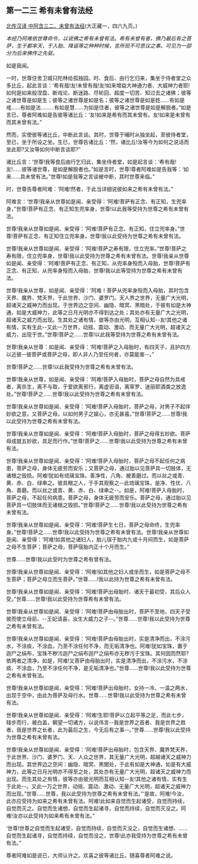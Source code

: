 ## 第一二三 希有未曾有法经

[北传汉译 中阿含三二、未曾有法经](https://github.com/gwsice/buddhism/blob/master/%E6%97%A9%E6%9C%9F/%E4%B8%AD%E9%98%BF%E5%90%AB%E7%BB%8F/08.md)(大正藏一，四六九页。)

*本经乃阿难依世尊命令，以说佛之希有未曾有法。希有未曾有者，佛乃最后有之菩萨，生于都率天，于入胎、降诞等之种种时候，言所现不可思议之事。可见为一部分为后来佛传之先驱。*

如是我闻。

一时，世尊住舍卫城只陀林给孤独园。时、食后、由行乞归来，集坐于侍者堂之众多比丘，起此言谈：‘希有哉!友!未曾有哉!友!如来增益大神通力者、大威神力者耶!如何是如来般涅盘、断戏论、断迷路、尽轮回、超度一切苦、知过去之诸佛；彼等之诸世尊是如是生；彼等之诸世尊是如是名；彼等之诸世尊是如是姓……有如是戒……有如是法………有如是慧……为如是住者，彼等之诸世尊是如是解脱者。”如是言已，尊者阿难如是告彼等诸比丘：‘友!如来是希有而其未曾有。友!如来是未曾有而其未曾有法。”

然而，实使彼等诸比丘，中断此言谈。其时，世尊于晡时从独坐起，至彼侍者堂，至已，坐于所设之坐。生已，世尊告诸比丘：‘然，诸比丘!汝等今为如何之说话而坐此耶?又汝等如何中断言谈耶?”

诸比丘言：‘世尊!我等食后由行乞归此，集坐侍者堂，如是起言谈：‘希有哉!友!……彼等诸世尊，是如是解脱者也。”如是言时，世尊!尊者阿难如是告我等：‘如来……具未曾有法。”世尊!如是我等之言谈被中断，其时世尊来临。”

时，世尊告尊者阿难：‘阿难!然者，于此当详细说彼如来之希有未曾有法。”

阿难言：‘世尊!我亲从世尊如是闻、亲受得：‘阿难!菩萨有正念、有正知，生兜率身，”世尊!菩萨有正念、有正知生兜率身，世尊!以此我等受持为世尊之希有未曾有法。

世尊!我亲从世尊如是闻、亲受得：‘阿难!菩萨有正念、有正知，住立兜率身。”世尊!菩萨有正念、有正知住立兜率身。世尊!我以此受持为世尊之希有未曾有法。

世尊!我亲从世尊如是闻、亲受得：‘阿难!菩萨之寿有限，住立兜率。”世尊!菩萨之寿有限，住立兜率身，世尊!我以此受持为世尊之希有未曾有法。世尊!我亲从世尊如是闻、亲受得：‘阿难!菩萨有正念、有正知，从兜率身殁而入母胎，世尊!菩萨有正念、有正知，从兜率身殁而入母胎，世尊!我以此等受持为世尊之希有未曾有法。

世尊!我亲从世尊，如是闻、亲受得：‘阿难！菩萨从兜率身殁而入母胎，其时包含天界、魔界、梵天界，于此世界、沙门、婆罗门。天人界之世界，无量广大光明，超诸天之威神力而出现。于世界边之空间、幽隐、暗冥、黑暗处，于彼有如是大神通，如是大威神力，此等之日月光明亦不得到达之处；其处亦有无量广大之光明，超诸天之威力而出现。生其处之诸有情，彼等亦由光明，互相认知--友!其他之诸有情，实有生此--又此一万世界，动摇、震动、激动、而无量广大光明，超诸天之威力，出现于世。”世尊!菩萨之……世尊!以此我等受持为世尊之希有未曾有法。

世尊!我亲从世尊：如是闻、亲受得：‘阿难!菩萨之入母胎时，有四天子，且护四方以近彼--彼菩萨或菩萨之母，即人非人乃至任何者，亦莫能害--。”

世尊!菩萨之……世尊!以此我受持为世尊之希有未曾有法。

世尊!我亲从世尊，如是闻、亲受得：‘阿难!菩萨入母胎时，菩萨之母自然为具戒者，离杀生，离不与取，于爱欲离邪行，离虚诳语，离窣罗、迷丽耶酒类之放逸处。”世尊!菩萨之……世尊!我以此受持为世尊之希有未曾有法。

世尊!我亲从世尊如是闻、亲受得：‘阿难!菩萨入母胎时，菩萨之母，对男子不起伴妙欲之意。又菩萨之母，以如何男子之娱心，亦无甚喜。”世尊!菩萨之……世尊!我以此受持为世尊之希有未曾有法。

世尊!我亲从世尊如是闻、亲受得：‘阿难!菩萨入母胎时，菩萨之母得五妙欲。菩萨母成就五妙欲，具足而行作。”世尊!菩萨之……世尊!我以此受持为世尊之希有未曾有法。

世尊!我亲从世尊如是闻、亲受得：‘阿难!菩萨入母胎时，菩萨之母不起任何之病患，菩萨之母，身体无疲劳而安乐；又菩萨之母，通过胎以见菩萨具一切肢体，无诸根之毁损。阿难!犹如有琉璃宝珠。善净性，八角、被善磨过。而以丝之或青、黄、赤、白、绿串之。彼具眼之人，于手其观察之--此琉璃宝珠，是净、性优、八角、善磨。而以丝之或青、黄、赤、白、绿串之--。如是，阿难!菩萨入母胎时，菩萨之母，不起任何病患。菩萨之母，身体无疲劳而安乐。菩萨之母，通过胎以见菩萨具一切肢体而无诸根之毁损。”世尊!菩萨之……世尊!我以此受持为世尊之希有未曾有法。

世尊!我亲从世尊如是闻、亲受得：‘阿难!菩萨生七日，菩萨之母命终，生兜率身。”世尊!菩萨之……世尊!我以此受持为世尊之希有未曾有法。世尊!我亲从世尊如是闻、亲受得：‘阿难!如其他之诸妇人，胎儿宿于胎内九或十月间而生，如是菩萨之母不生菩萨；菩萨之母，菩萨宿胎内正十个月而生。” 

世尊……世尊!我以此受时为世尊之希有曾有法。

世尊!我亲从世尊如是闻、亲受得：‘阿难!如其他之妇人或坐而生，如是菩萨之母不生菩萨；菩萨之母立而生菩萨。”世尊……!我以此持为世尊之希有未曾有法。

世尊!我亲从世尊如是闻、亲受得：‘阿难!菩萨出母胎时、诸天于最初受，其后众人受。”世尊……世尊!我以此受持为世尊希有未曾有法。

世尊!我亲从世尊如是闻、亲受得：‘阿难!菩萨由母胎出时，菩萨不至地，四天子受彼而使立母前、--王妃请喜，汝生大威力之子--。”世尊……世尊!我以此受持为世尊之希有未曾有法。

世尊!我亲从世尊如是闻、亲受得：‘阿难!菩萨由母胎出时，实是清净而出，不涂污水，不涂痰，不涂血，乃至不涂任何不净，而无垢清净也。阿难!犹如宝珠，置于迦尸之绢布，宝珠不秽污迦尸之绢布迦尸之绢布亦无秽污于宝珠。其何因而然耶?依两者之清净。如是，阿难!又菩萨由母胎出时，实是清净而出，不涂污水，不涂痰、不涂血，乃至不涂任何不净，是无垢清净也。”世尊……世尊!我以此受持为世尊之希有未曾有法。

世尊!我亲从世尊如是闻，亲受得：‘阿难!菩萨出母胎时，女持一冷、一温之两水，出现于空中，由此为菩萨及母行水。世尊……世尊!我以此受持为世尊之希有未曾有法。

世尊!我亲从世尊如是闻、亲受得：‘阿难!生耶!菩萨以立起平等之足，而此七步，辖步而行，被白盖，朝望一切诸方，以说伟言--我是世界之首者、我是世界之胜者，我是世界之长者，此为最后之生，今无后有之事--。”世尊……世尊!我以此受持为世尊之希有未曾有法。

世尊!我亲从世尊如是闻、亲受得：‘阿难!菩萨出母胎时，包含天界、魔界梵天界，于此世界、沙门、婆罗门、天、人众之世界，其无量广大光明，超越诸天之威神力而出现。其世界边之空间：幽隐、暗冥、黑闇处，于此有如是大神通，如是有大威神力，此等之日月光明亦不得至之处，其处亦有无量广大光明，超诸天之威神力而出现。而生其处之有情，彼等亦由彼光明而互相认知--友!其他之诸有情，实有生于此处--。又此一万之世界，动摇、震动、激动、无量广大光明，超诸天之威神力而出现。”世尊……世尊，我以此受持为世尊之希有未曾有法。”‘是故，阿难!今汝，此亦应受持为如来之希有未曾有法。阿难!此如来自觉而生起诸受，自觉而持续，自觉而灭之。自觉而生诸想，自觉而生起诸寻，自觉而持续，自觉而灭没之。阿难!汝亦以此受持为如来希有未曾有法。”

‘世尊!世尊之自觉而生起诸受，自觉而持续，自觉而灭没之，自觉而生诸想、……自觉而生起诸寻，自觉而持续，自觉而没之，世尊!此亦我受持为世尊之希有未曾有法。”

尊者阿难如是说已，大师认许之。欢喜之彼等诸比丘。随喜尊者阿难之说。
